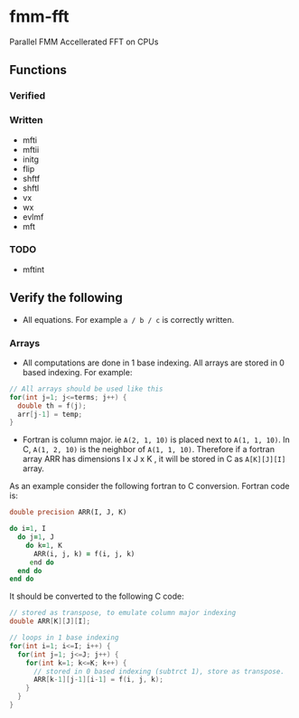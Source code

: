 # fmm-fft
Parallel FMM Accellerated FFT on CPUs


## Functions

### Verified

### Written

* mfti
* mftii
* initg
* flip
* shftf
* shftl
* vx
* wx
* evlmf
* mft

### TODO

* mftint


## Verify the following

* All equations. For example `a / b / c` is correctly written.

### Arrays
* All computations are done in 1 base indexing. All arrays are stored in 0 based indexing. For example:

```C
// All arrays should be used like this
for(int j=1; j<=terms; j++) {
  double th = f(j);
  arr[j-1] = temp;
}
```

* Fortran is column major. ie `A(2, 1, 10)` is placed next to `A(1, 1, 10)`. In C, `A(1, 2, 10)` is the neighbor of `A(1, 1, 10)`. Therefore if a fortran array ARR has dimensions I x J x K ,  it will be stored in C as `A[K][J][I]` array. 

As an example consider the following fortran to C conversion. Fortran code is:

```fortran
double precision ARR(I, J, K)

do i=1, I
  do j=1, J
    do k=1, K
      ARR(i, j, k) = f(i, j, k)
     end do
  end do
end do
```

It should be converted to the following C code:

```C
// stored as transpose, to emulate column major indexing
double ARR[K][J][I];

// loops in 1 base indexing
for(int i=1; i<=I; i++) {
  for(int j=1; j<=J; j++) {
    for(int k=1; k<=K; k++) {
      // stored in 0 based indexing (subtrct 1), store as transpose.
      ARR[k-1][j-1][i-1] = f(i, j, k); 
    }
  }
}
```
